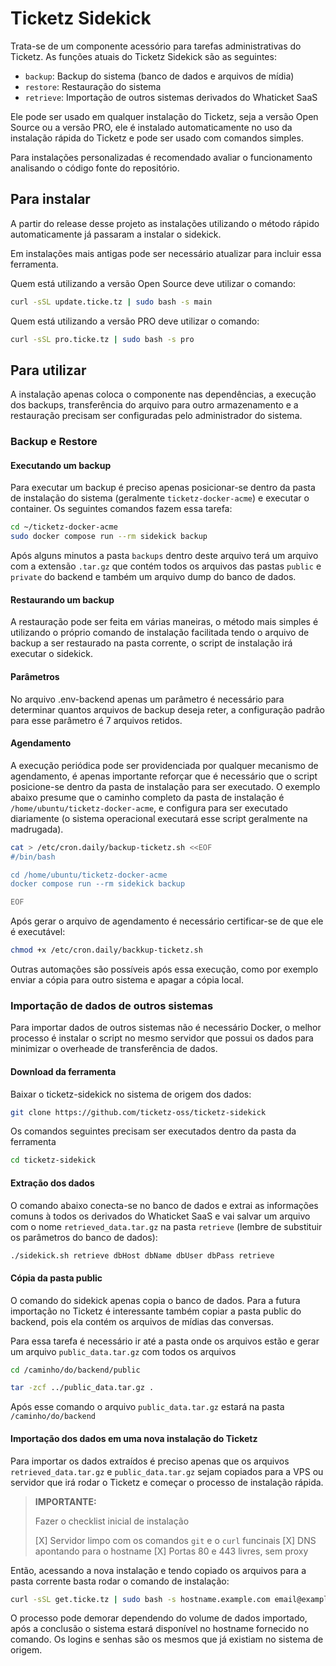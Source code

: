 Ticketz Sidekick
================

Trata-se de um componente acessório para tarefas administrativas do Ticketz. As funções atuais do Ticketz Sidekick são as seguintes:

* `backup`: Backup do sistema (banco de dados e arquivos de mídia)
* `restore`: Restauração do sistema
* `retrieve`: Importação de outros sistemas derivados do Whaticket SaaS

Ele pode ser usado em qualquer instalação do Ticketz, seja a versão Open Source ou a versão PRO, ele é instalado automaticamente no uso da instalação rápida do Ticketz e pode ser usado com comandos simples.

Para instalações personalizadas é recomendado avaliar o funcionamento analisando o código fonte do repositório.

Para instalar
-------------

A partir do release desse projeto as instalações utilizando o método rápido automaticamente já passaram a instalar o sidekick.

Em instalações mais antigas pode ser necessário atualizar para incluir essa ferramenta.

Quem está utilizando a versão Open Source deve utilizar o comando:

```bash
curl -sSL update.ticke.tz | sudo bash -s main
```

Quem está utilizando a versão PRO deve utilizar o comando:

```bash
curl -sSL pro.ticke.tz | sudo bash -s pro
```

Para utilizar
-------------

A instalação apenas coloca o componente nas dependências, a execução dos backups, transferência do arquivo para outro armazenamento e a restauração precisam ser configuradas pelo administrador do sistema.

### Backup e Restore

#### Executando um backup

Para executar um backup é preciso apenas posicionar-se dentro da pasta de instalação do sistema (geralmente `ticketz-docker-acme`) e executar o container. Os seguintes comandos fazem essa tarefa:

```bash
cd ~/ticketz-docker-acme
sudo docker compose run --rm sidekick backup
```

Após alguns minutos a pasta `backups` dentro deste arquivo terá um arquivo com a extensão `.tar.gz` que contém todos os arquivos das pastas `public` e `private` do backend e também um arquivo dump do banco de dados.

#### Restaurando um backup

A restauração pode ser feita em várias maneiras, o método mais simples é utilizando o próprio comando de instalação facilitada tendo o arquivo de backup a ser restaurado na pasta corrente, o script de instalação irá executar o sidekick.

#### Parâmetros

No arquivo .env-backend apenas um parâmetro é necessário para determinar quantos arquivos de backup deseja reter, a configuração padrão para esse parâmetro é 7 arquivos retidos.

#### Agendamento

A execução periódica pode ser providenciada por qualquer mecanismo de agendamento, é apenas importante reforçar que é necessário que o script posicione-se dentro da pasta de instalação para ser executado. O exemplo abaixo presume que o caminho completo da pasta de instalação é `/home/ubuntu/ticketz-docker-acme`, e configura para ser executado diariamente (o sistema operacional executará esse script geralmente na madrugada).

```bash
cat > /etc/cron.daily/backup-ticketz.sh <<EOF
#/bin/bash

cd /home/ubuntu/ticketz-docker-acme
docker compose run --rm sidekick backup

EOF
```

Após gerar o arquivo de agendamento é necessário certificar-se de que ele é executável:

```bash
chmod +x /etc/cron.daily/backkup-ticketz.sh
```

Outras automações são possíveis após essa execução, como por exemplo enviar a cópia para outro sistema e apagar a cópia local.


### Importação de dados de outros sistemas

Para importar dados de outros sistemas não é necessário Docker, o melhor processo é instalar o script no mesmo servidor que possui os dados para minimizar o overheade de transferência de dados.

#### Download da ferramenta

Baixar o ticketz-sidekick no sistema de origem dos dados:

```bash
git clone https://github.com/ticketz-oss/ticketz-sidekick
```

Os comandos seguintes precisam ser executados dentro da pasta da ferramenta

```bash
cd ticketz-sidekick
```

#### Extração dos dados

O comando abaixo conecta-se no banco de dados e extrai as informações comuns à todos os derivados do Whaticket SaaS e vai salvar um arquivo com o nome `retrieved_data.tar.gz` na pasta `retrieve` (lembre de substituir os parâmetros do banco de dados):

```bash
./sidekick.sh retrieve dbHost dbName dbUser dbPass retrieve
```

#### Cópia da pasta public

O comando do sidekick apenas copia o banco de dados. Para a futura importação no Ticketz é interessante também copiar a pasta public do backend, pois ela contém os arquivos de mídias das conversas.

Para essa tarefa é necessário ir até a pasta onde os arquivos estão e gerar um arquivo `public_data.tar.gz` com todos os arquivos

```bash
cd /caminho/do/backend/public

tar -zcf ../public_data.tar.gz .
```

Após esse comando o arquivo `public_data.tar.gz` estará na pasta `/caminho/do/backend`

#### Importação dos dados em uma nova instalação do Ticketz

Para importar os dados extraídos é preciso apenas que os arquivos `retrieved_data.tar.gz` e `public_data.tar.gz` sejam copiados para a VPS ou servidor que irá rodar o Ticketz e começar o processo de instalação rápida.

> **IMPORTANTE:**
> 
> Fazer o checklist inicial de instalação
> 
> [X] Servidor limpo com os comandos `git` e o `curl` funcinais
> [X] DNS apontando para o hostname
> [X] Portas 80 e 443 livres, sem proxy

Então, acessando a nova instalação e tendo copiado os arquivos para a pasta corrente basta rodar o comando de instalação:

```bash
curl -sSL get.ticke.tz | sudo bash -s hostname.example.com email@example.com
```

O processo pode demorar dependendo do volume de dados importado, após a conclusão o sistema estará disponível no hostname fornecido no comando. Os logins e senhas são os mesmos que já existiam no sistema de origem.
